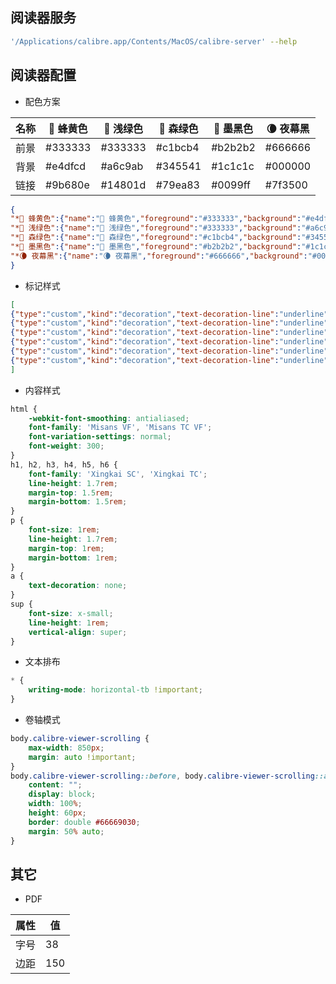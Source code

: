 ## 阅读器服务

```sh
'/Applications/calibre.app/Contents/MacOS/calibre-server' --help
```

## 阅读器配置

- 配色方案

| 名称 | 🐝 蜂黄色 | 🌿 浅绿色 | 🌲 森绿色 | 🦉 墨黑色 | 🌘 夜幕黑 |
| --- | --- | --- | --- | --- | --- |
| 前景 | #333333 | #333333 | #c1bcb4 | #b2b2b2 | #666666 |
| 背景 | #e4dfcd | #a6c9ab | #345541 | #1c1c1c | #000000 |
| 链接 | #9b680e | #14801d | #79ea83 | #0099ff | #7f3500 |

```json
{
"*🐝 蜂黄色":{"name":"🐝 蜂黄色","foreground":"#333333","background":"#e4dfcd","link":"#9b680e"},
"*🌿 浅绿色":{"name":"🌿 浅绿色","foreground":"#333333","background":"#a6c9ab","link":"#14801d"},
"*🌲 森绿色":{"name":"🌲 森绿色","foreground":"#c1bcb4","background":"#345541","link":"#79ea83"},
"*🦉 墨黑色":{"name":"🦉 墨黑色","foreground":"#b2b2b2","background":"#1c1c1c","link":"#0099ff"},
"*🌘 夜幕黑":{"name":"🌘 夜幕黑","foreground":"#666666","background":"#000000","link":"#7f3500"}
}
```

- 标记样式

```json
[
{"type":"custom","kind":"decoration","text-decoration-line":"underline","text-decoration-style":"solid","text-decoration-color":"#ffff00","friendly_name":"黄色的下划线"},
{"type":"custom","kind":"decoration","text-decoration-line":"underline","text-decoration-style":"double","text-decoration-color":"#ffff00","friendly_name":"黄色的双下划线"},
{"type":"custom","kind":"decoration","text-decoration-line":"underline","text-decoration-style":"solid","text-decoration-color":"#ff0000","friendly_name":"红色的下划线"},
{"type":"custom","kind":"decoration","text-decoration-line":"underline","text-decoration-style":"double","text-decoration-color":"#ff0000","friendly_name":"红色的双下划线"},
{"type":"custom","kind":"decoration","text-decoration-line":"underline","text-decoration-style":"solid","text-decoration-color":"currentColor","friendly_name":"文本颜色的下划线"},
{"type":"custom","kind":"decoration","text-decoration-line":"underline","text-decoration-style":"double","text-decoration-color":"currentColor","friendly_name":"文本颜色的双下划线"}
]
```

- 内容样式

```css
html {
    -webkit-font-smoothing: antialiased;
    font-family: 'Misans VF', 'Misans TC VF';
    font-variation-settings: normal;
    font-weight: 300;
}
h1, h2, h3, h4, h5, h6 {
    font-family: 'Xingkai SC', 'Xingkai TC';
    line-height: 1.7rem;
    margin-top: 1.5rem;
    margin-bottom: 1.5rem;
}
p {
    font-size: 1rem;
    line-height: 1.7rem;
    margin-top: 1rem;
    margin-bottom: 1rem;
}
a {
    text-decoration: none;
}
sup {
    font-size: x-small;
    line-height: 1rem;
    vertical-align: super;
}
```

- 文本排布

```css
* {
    writing-mode: horizontal-tb !important;
}
```

- 卷轴模式

```css
body.calibre-viewer-scrolling {
    max-width: 850px;
    margin: auto !important;
}
body.calibre-viewer-scrolling::before, body.calibre-viewer-scrolling::after {
    content: "";
    display: block;
    width: 100%;
    height: 60px;
    border: double #66669030;
    margin: 50% auto;
}
```

## 其它

- PDF

| 属性 | 值 |
| --- | --- |
| 字号 | 38 |
| 边距 | 150 |

